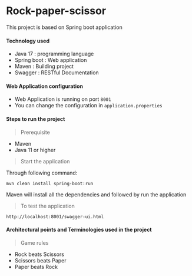 # Rock-paper-scissor

This project is based on Spring boot application 

#### Technology used
- Java 17 : programming language 
- Spring boot : Web application 
- Maven : Building project
- Swagger : RESTful Documentation

#### Web Application configuration 
- Web Application is running on port `8001`
- You can change the configuration in `application.properties`
 
#### Steps to run the project

> Prerequisite
- Maven 
- Java 11 or higher 

> Start the application

Through following command:

    mvn clean install spring-boot:run 
    
Maven will install all the dependencies and followed by run the application

> To test the application

    http://localhost:8001/swagger-ui.html
    
    
#### Architectural points and Terminologies used in the project

> Game rules
 - Rock beats Scissors
 - Scissors beats Paper
 - Paper beats Rock

